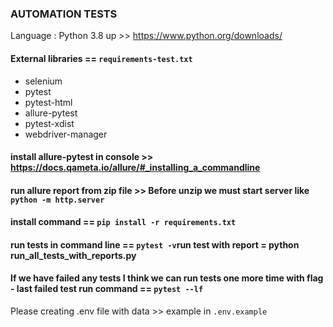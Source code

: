 <h3>AUTOMATION TESTS</h3>

Language : Python 3.8 up >> https://www.python.org/downloads/

#### External libraries == `requirements-test.txt`
* selenium
* pytest
* pytest-html
* allure-pytest
* pytest-xdist
* webdriver-manager


#### install allure-pytest in console >> https://docs.qameta.io/allure/#_installing_a_commandline

#### run allure report from zip file >> Before unzip we must start server like `python -m http.server`


#### install command == `pip install -r requirements.txt`
#### run tests in command line == `pytest -v`run test with report = python run_all_tests_with_reports.py

#### If we have failed any tests I think we can run tests one more time with flag - last failed test  run command == `pytest --lf`
Please creating .env file with data >> example in `.env.example`